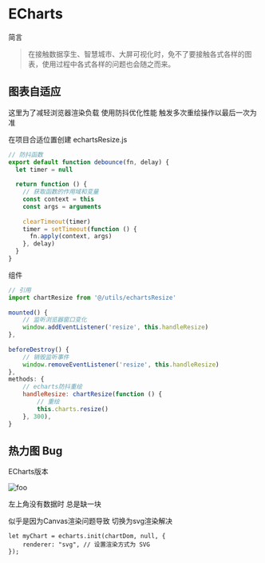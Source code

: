 # ECharts

简言

> 在接触数据孪生、智慧城市、大屏可视化时，免不了要接触各式各样的图表，使用过程中各式各样的问题也会随之而来。

## 图表自适应

这里为了减轻浏览器渲染负载 使用防抖优化性能  触发多次重绘操作以最后一次为准

在项目合适位置创建 echartsResize.js

```javascript
// 防抖函数
export default function debounce(fn, delay) {
  let timer = null
 
  return function () {
    // 获取函数的作用域和变量
    const context = this
    const args = arguments
 
    clearTimeout(timer)
    timer = setTimeout(function () {
      fn.apply(context, args)
    }, delay)
  }
}
```

组件

```javascript
// 引用
import chartResize from '@/utils/echartsResize'
 
mounted() {
    // 监听浏览器窗口变化
    window.addEventListener('resize', this.handleResize)
},
 
beforeDestroy() {
    // 销毁监听事件
    window.removeEventListener('resize', this.handleResize)
},
methods: {
    // echarts防抖重绘
    handleResize: chartResize(function () {
        // 重绘
        this.charts.resize()
    }, 300),
}
```

## 热力图 Bug

ECharts版本  <Badge type="tip" text="^5.3.2" />

![foo](/about/echarts1.png)

左上角没有数据时 总是缺一块

似乎是因为Canvas渲染问题导致 切换为svg渲染解决

```javascript{2}
let myChart = echarts.init(chartDom, null, {
    renderer: "svg", // 设置渲染方式为 SVG
});
```
